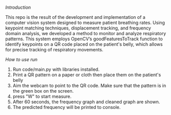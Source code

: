 *Introduction*

This repo is the result of the development and implementation of a computer vision system designed to measure patient breathing rates. Using keypoint matching techniques, displacement tracking, and frequency domain analysis, we developed a method to monitor and analyze respiratory patterns. This system employs OpenCV’s goodFeaturesToTrack function to identify keypoints on a QR code placed on the patient's belly, which allows for precise tracking of respiratory movements.

*How to use run*
1. Run code/main.py with libraries installed.
2. Print a QR pattern on a paper or cloth then place them on the patient's belly
3. Aim the webcam to point to the QR code. Make sure that the pattern is in the green box on the screen.
4. press "W" to start measure.
5. After 60 seconds, the frequency graph and cleaned graph are shown.
6. The predicted frequency will be printed to console.
